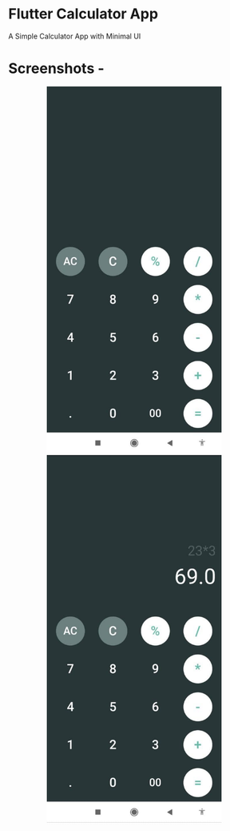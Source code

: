 # Flutter Calculator App
 A Simple Calculator App with Minimal UI

# Screenshots -
<p align="center">
  <img src="https://github.com/harshit-sharma-gits/Calculator_Flutter/blob/main/Screenshots/ss1.jpg" width="350" title="hover text">
  <img src="https://github.com/harshit-sharma-gits/Calculator_Flutter/blob/main/Screenshots/ss2.jpg" width="350" alt="accessibility text">
</p>
